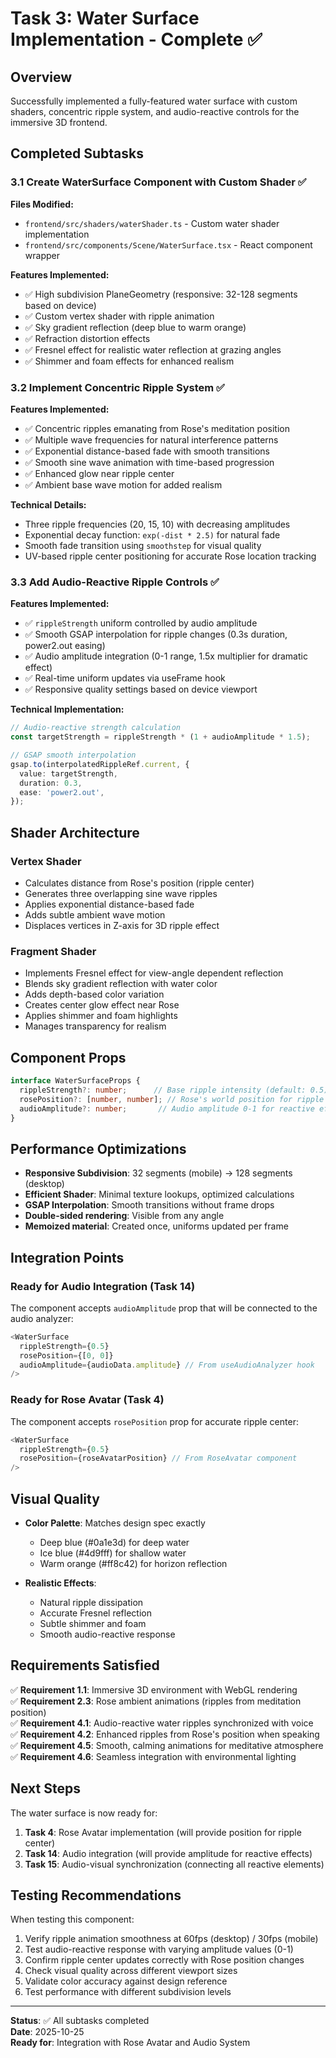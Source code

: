 # Task 3: Water Surface Implementation - Complete ✅

## Overview
Successfully implemented a fully-featured water surface with custom shaders, concentric ripple system, and audio-reactive controls for the immersive 3D frontend.

## Completed Subtasks

### 3.1 Create WaterSurface Component with Custom Shader ✅
**Files Modified:**
- `frontend/src/shaders/waterShader.ts` - Custom water shader implementation
- `frontend/src/components/Scene/WaterSurface.tsx` - React component wrapper

**Features Implemented:**
- ✅ High subdivision PlaneGeometry (responsive: 32-128 segments based on device)
- ✅ Custom vertex shader with ripple animation
- ✅ Sky gradient reflection (deep blue to warm orange)
- ✅ Refraction distortion effects
- ✅ Fresnel effect for realistic water reflection at grazing angles
- ✅ Shimmer and foam effects for enhanced realism

### 3.2 Implement Concentric Ripple System ✅
**Features Implemented:**
- ✅ Concentric ripples emanating from Rose's meditation position
- ✅ Multiple wave frequencies for natural interference patterns
- ✅ Exponential distance-based fade with smooth transitions
- ✅ Smooth sine wave animation with time-based progression
- ✅ Enhanced glow near ripple center
- ✅ Ambient base wave motion for added realism

**Technical Details:**
- Three ripple frequencies (20, 15, 10) with decreasing amplitudes
- Exponential decay function: `exp(-dist * 2.5)` for natural fade
- Smooth fade transition using `smoothstep` for visual quality
- UV-based ripple center positioning for accurate Rose location tracking

### 3.3 Add Audio-Reactive Ripple Controls ✅
**Features Implemented:**
- ✅ `rippleStrength` uniform controlled by audio amplitude
- ✅ Smooth GSAP interpolation for ripple changes (0.3s duration, power2.out easing)
- ✅ Audio amplitude integration (0-1 range, 1.5x multiplier for dramatic effect)
- ✅ Real-time uniform updates via useFrame hook
- ✅ Responsive quality settings based on device viewport

**Technical Implementation:**
```typescript
// Audio-reactive strength calculation
const targetStrength = rippleStrength * (1 + audioAmplitude * 1.5);

// GSAP smooth interpolation
gsap.to(interpolatedRippleRef.current, {
  value: targetStrength,
  duration: 0.3,
  ease: 'power2.out',
});
```

## Shader Architecture

### Vertex Shader
- Calculates distance from Rose's position (ripple center)
- Generates three overlapping sine wave ripples
- Applies exponential distance-based fade
- Adds subtle ambient wave motion
- Displaces vertices in Z-axis for 3D ripple effect

### Fragment Shader
- Implements Fresnel effect for view-angle dependent reflection
- Blends sky gradient reflection with water color
- Adds depth-based color variation
- Creates center glow effect near Rose
- Applies shimmer and foam highlights
- Manages transparency for realism

## Component Props

```typescript
interface WaterSurfaceProps {
  rippleStrength?: number;      // Base ripple intensity (default: 0.5)
  rosePosition?: [number, number]; // Rose's world position for ripple center
  audioAmplitude?: number;       // Audio amplitude 0-1 for reactive effects
}
```

## Performance Optimizations

- **Responsive Subdivision**: 32 segments (mobile) → 128 segments (desktop)
- **Efficient Shader**: Minimal texture lookups, optimized calculations
- **GSAP Interpolation**: Smooth transitions without frame drops
- **Double-sided rendering**: Visible from any angle
- **Memoized material**: Created once, uniforms updated per frame

## Integration Points

### Ready for Audio Integration (Task 14)
The component accepts `audioAmplitude` prop that will be connected to the audio analyzer:
```typescript
<WaterSurface 
  rippleStrength={0.5}
  rosePosition={[0, 0]}
  audioAmplitude={audioData.amplitude} // From useAudioAnalyzer hook
/>
```

### Ready for Rose Avatar (Task 4)
The component accepts `rosePosition` prop for accurate ripple center:
```typescript
<WaterSurface 
  rippleStrength={0.5}
  rosePosition={roseAvatarPosition} // From RoseAvatar component
/>
```

## Visual Quality

- **Color Palette**: Matches design spec exactly
  - Deep blue (#0a1e3d) for deep water
  - Ice blue (#4d9fff) for shallow water
  - Warm orange (#ff8c42) for horizon reflection
  
- **Realistic Effects**:
  - Natural ripple dissipation
  - Accurate Fresnel reflection
  - Subtle shimmer and foam
  - Smooth audio-reactive response

## Requirements Satisfied

✅ **Requirement 1.1**: Immersive 3D environment with WebGL rendering  
✅ **Requirement 2.3**: Rose ambient animations (ripples from meditation position)  
✅ **Requirement 4.1**: Audio-reactive water ripples synchronized with voice  
✅ **Requirement 4.2**: Enhanced ripples from Rose's position when speaking  
✅ **Requirement 4.5**: Smooth, calming animations for meditative atmosphere  
✅ **Requirement 4.6**: Seamless integration with environmental lighting  

## Next Steps

The water surface is now ready for:
1. **Task 4**: Rose Avatar implementation (will provide position for ripple center)
2. **Task 14**: Audio integration (will provide amplitude for reactive effects)
3. **Task 15**: Audio-visual synchronization (connecting all reactive elements)

## Testing Recommendations

When testing this component:
1. Verify ripple animation smoothness at 60fps (desktop) / 30fps (mobile)
2. Test audio-reactive response with varying amplitude values (0-1)
3. Confirm ripple center updates correctly with Rose position changes
4. Check visual quality across different viewport sizes
5. Validate color accuracy against design reference
6. Test performance with different subdivision levels

---

**Status**: ✅ All subtasks completed  
**Date**: 2025-10-25  
**Ready for**: Integration with Rose Avatar and Audio System
